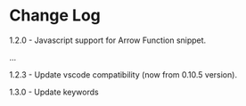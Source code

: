 # Change Log

1.2.0 - Javascript support for Arrow Function snippet.

...

1.2.3 - Update vscode compatibility (now from 0.10.5 version).

1.3.0 - Update keywords